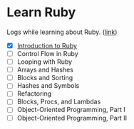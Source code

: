 # Learn Ruby

Logs while learning about Ruby. ([link](https://www.codecademy.com/learn/learn-ruby))

- [x] [Introduction to Ruby](introduction-to-ruby.md)
- [ ] Control Flow in Ruby
- [ ] Looping with Ruby
- [ ] Arrays and Hashes
- [ ] Blocks and Sorting
- [ ] Hashes and Symbols
- [ ] Refactoring
- [ ] Blocks, Procs, and Lambdas
- [ ] Object-Oriented Programming, Part I
- [ ] Object-Oriented Programming, Part II
